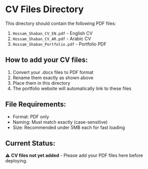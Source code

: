 # CV Files Directory

This directory should contain the following PDF files:

1. `Hossam_Shaban_CV_EN.pdf` - English CV
2. `Hossam_Shaban_CV_AR.pdf` - Arabic CV  
3. `Hossam_Shaban_Portfolio.pdf` - Portfolio PDF

## How to add your CV files:

1. Convert your .docx files to PDF format
2. Rename them exactly as shown above
3. Place them in this directory
4. The portfolio website will automatically link to these files

## File Requirements:

- Format: PDF only
- Naming: Must match exactly (case-sensitive)
- Size: Recommended under 5MB each for fast loading

## Current Status:

⚠️ **CV files not yet added** - Please add your PDF files here before deploying.
